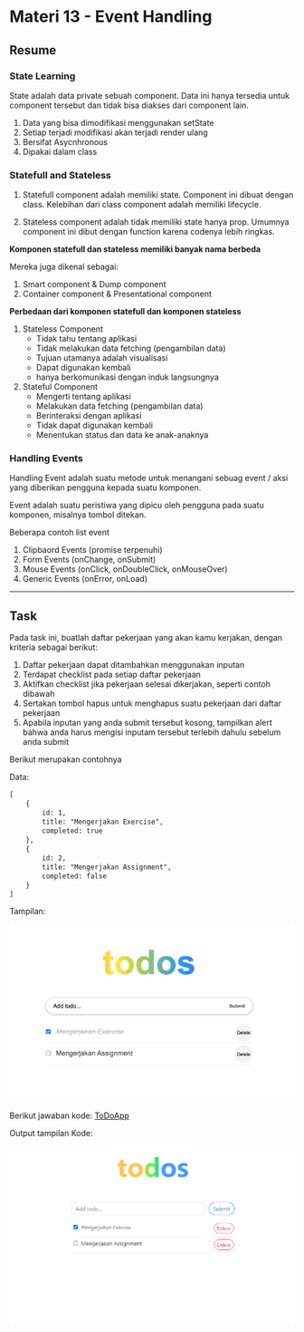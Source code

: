# Materi 13 - Event Handling

## Resume

### State Learning

State adalah data private sebuah component. Data ini hanya tersedia untuk component tersebut dan tidak bisa diakses dari component lain.

1. Data yang bisa dimodifikasi menggunakan setState
2. Setiap terjadi modifikasi akan terjadi render ulang
3. Bersifat Asycnhronous
4. Dipakai dalam class

### Statefull and Stateless

1. Statefull component adalah memiliki state. Component ini dibuat dengan class. Kelebihan dari class component adalah memiliki lifecycle.

2. Stateless component adalah tidak memiliki state hanya prop. Umumnya component ini dibut dengan function karena codenya lebih ringkas.

**Komponen statefull dan stateless memiliki banyak nama berbeda**

Mereka juga dikenal sebagai:

1. Smart component & Dump component
2. Container component & Presentational component

**Perbedaan dari komponen statefull dan komponen stateless**

1.  Stateless Component
    - Tidak tahu tentang aplikasi
    - Tidak melakukan data fetching (pengambilan data)
    - Tujuan utamanya adalah visualisasi
    - Dapat digunakan kembali
    - hanya berkomunikasi dengan induk langsungnya
2.  Stateful Component
    - Mengerti tentang aplikasi
    - Melakukan data fetching (pengambilan data)
    - Berinteraksi dengan aplikasi
    - Tidak dapat digunakan kembali
    - Menentukan status dan data ke anak-anaknya

### Handling Events

Handling Event adalah suatu metode untuk menangani sebuag event / aksi yang diberikan pengguna kepada suatu komponen.

Event adalah suatu peristiwa yang dipicu oleh pengguna pada suatu komponen, misalnya tombol ditekan.

Beberapa contoh list event

1. Clipbaord Events (promise terpenuhi)
2. Form Events (onChange, onSubmit)
3. Mouse Events (onClick, onDoubleClick, onMouseOver)
4. Generic Events (onError, onLoad)

---

## Task

Pada task ini, buatlah daftar pekerjaan yang akan kamu kerjakan, dengan kriteria sebagai berikut:

1. Daftar pekerjaan dapat ditambahkan menggunakan inputan
2. Terdapat checklist pada setiap daftar pekerjaan
3. Aktifkan checklist jika pekerjaan selesai dikerjakan, seperti contoh dibawah
4. Sertakan tombol hapus untuk menghapus suatu pekerjaan dari daftar pekerjaan
5. Apabila inputan yang anda submit tersebut kosong, tampilkan alert bahwa anda harus mengisi inputam tersebut terlebih dahulu sebelum anda submit

Berikut merupakan contohnya

Data:

```
[
    {
        id: 1,
        title: "Mengerjakan Exercise",
        completed: true
    },
    {
        id: 2,
        title: "Mengerjakan Assignment",
        completed: false
    }
]
```

Tampilan:

![contoh-tampilan.png](./screenshot/contoh-tampilan.png)

Berikut jawaban kode: [ToDoApp](./praktikum/src/pages/ToDoApp.js)

Output tampilan Kode:

![output-kode.png](./screenshot/output-kode.png)
